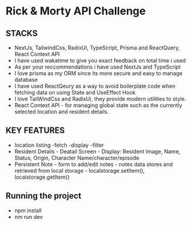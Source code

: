 # Rick & Morty API Challenge
## STACKS
- NextJs, TailwindCss, RadixUI, TypeScript, Prisma and ReactQuery, React Context API
- I have used wakatime to give you exact feedback on total time i used
- As per your reccommendations i have used NextJs and TypeScript
- I love prisma as my ORM since its more secure and easy to manage database
- I have used ReactQeury as a way to avoid boilerplate code when fetching data on using State and UseEffect Hook
- I love TailWindCss and RadixUi, they provide modern utilities to style.
- React Context API - for managing global state such as the currently selected location and resident details. 

## KEY FEATURES
- location listing
            -fetch
            -display
            -filter
- Resident Details
            - Deatail Screen
            - Display: Resident Image, Name, Status, Origin, Character Name/character/episode
- Persistent Note
            - form to add/edit notes
            - notes data stores and retrieved from local storage - localstorage.setItem(), localstorage.getItem()

## Running the project
- npm install 
- nm run dev